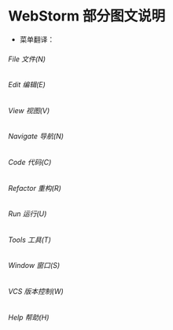 # WebStorm 部分图文说明
* 菜单翻译：  

###### File 文件(N)
###### Edit 编辑(E)
###### View 视图(V)
###### Navigate 导航(N)
###### Code 代码(C)
###### Refactor 重构(R)
###### Run 运行(U)
###### Tools 工具(T)
###### Window 窗口(S)
###### VCS 版本控制(W)
###### Help 帮助(H)
